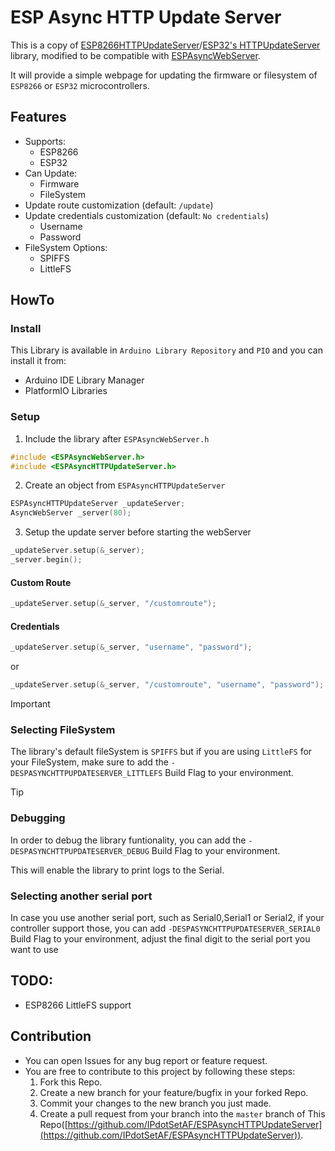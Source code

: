# ESP Async HTTP Update Server

This is a copy of [ESP8266HTTPUpdateServer](https://github.com/esp8266/Arduino/tree/master/libraries/ESP8266HTTPUpdateServer)/[ESP32's HTTPUpdateServer](https://github.com/espressif/arduino-esp32/tree/master/libraries/HTTPUpdateServer) library, modified to be compatible with [ESPAsyncWebServer](https://github.com/me-no-dev/ESPAsyncWebServer).

It will provide a simple webpage for updating the firmware or filesystem of `ESP8266` or `ESP32` microcontrollers.

## Features
- Supports:
    - ESP8266
    - ESP32
- Can Update:
    - Firmware
    - FileSystem
- Update route customization (default: `/update`)
- Update credentials customization (default: `No credentials`)
    - Username
    - Password
- FileSystem Options:
    - SPIFFS
    - LittleFS

## HowTo

### Install

This Library is available in `Arduino Library Repository` and `PIO` and you can install it from: 
- Arduino IDE Library Manager
- PlatformIO Libraries

### Setup
1. Include the library after `ESPAsyncWebServer.h`
``` C++
#include <ESPAsyncWebServer.h>
#include <ESPAsyncHTTPUpdateServer.h>
```
2. Create an object from `ESPAsyncHTTPUpdateServer`
``` C++
ESPAsyncHTTPUpdateServer _updateServer;
AsyncWebServer _server(80);
```
3. Setup the update server before starting the webServer
``` C++
_updateServer.setup(&_server);
_server.begin();
``` 
#### Custom Route
``` C++
_updateServer.setup(&_server, "/customroute");
```
#### Credentials
``` C++
_updateServer.setup(&_server, "username", "password");
```
or
``` C++
_updateServer.setup(&_server, "/customroute", "username", "password");
```

> [!IMPORTANT]
> ### Selecting FileSystem
> The library's default fileSystem is `SPIFFS` but if you are using `LittleFS` for your FileSystem, make sure to add the `-DESPASYNCHTTPUPDATESERVER_LITTLEFS` Build Flag to your environment.

> [!TIP]
> ### Debugging
> In order to debug the library funtionality, you can add the `-DESPASYNCHTTPUPDATESERVER_DEBUG` Build Flag to your environment.
>
>This will enable the library to print logs to the Serial.
>### Selecting another serial port
>In case you use another serial port, such as Serial0,Serial1 or Serial2, if your controller support those, you can add `-DESPASYNCHTTPUPDATESERVER_SERIAL0` Build Flag to your environment, adjust the final digit to the serial port you want to use  

## TODO:
- ESP8266 LittleFS support

## Contribution
- You can open Issues for any bug report or feature request.
- You are free to contribute to this project by following these steps:
   1. Fork this Repo.
   2. Create a new branch for your feature/bugfix in your forked Repo.
   3. Commit your changes to the new branch you just made.
   4. Create a pull request from your branch into the `master` branch of This Repo([https://github.com/IPdotSetAF/ESPAsyncHTTPUpdateServer](https://github.com/IPdotSetAF/ESPAsyncHTTPUpdateServer)).
